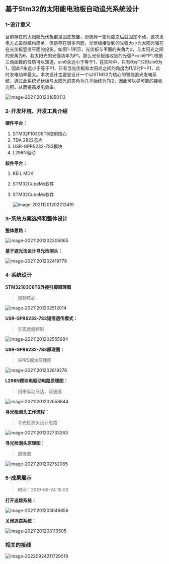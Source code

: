 ## 基于Stm32的太阳能电池板自动追光系统设计

### 1-设计意义

​        目前存在的太阳能光伏板都是固定放置，即选择一定角度之后就固定不动，这次发电方式虽然结构简单，但是存在很多问题，光伏板接受到的光强大小为太阳光强在在光伏板竖直平面的投影，如图1-1所示，光伏板与平面的夹角为α，与太阳光之间的夹角为θ，若太阳光的光强功率为P1，那么光伏板接收到的光强P=sinθ*P1,根据三角函数的性质可以知道，sinθ永远小于等于1，在实际中，只有θ为Π/2时sinθ为1，因此P永远小于等于P1，只有当光伏板和太阳光之间的角度为Π/2时P=P1，此时发电功率最大。本次设计主要是设计一个以STM32为核心的智能追光发电系统，通过此系统光伏板与太阳光的夹角为几乎始终为Π/2，因此可以尽可能的接收光照，从而提高发电效率。

![image-20211201201850113](https://raw.githubusercontent.com/Halley826/Images/main/202112012036023.png?token=AWCL7MMO4DI4TETASLE6JBTBU5WIM)

### 2-开发环境、开发工具介绍

**硬件平台：**

1. STM32F103C8T6控制核心
2. TDA 2822芯片
3. USR-GPRS232-7S3模块
4. L298N驱动

**软件平台：**

1. KEIL MDK

2. STM32CubeMx软件

3. STM32CubeMx软件

   ![image-20211201202212419](https://raw.githubusercontent.com/Halley826/Images/main/202112012036242.png?token=AWCL7MO3SEK7QYE7IVVOYALBU5WIE)

### 3-系统方案选择和整体设计

**整体思路：**

![image-20211201202306065](https://raw.githubusercontent.com/Halley826/Images/main/202112012036083.png?token=AWCL7MI7RUEOIOTOL4EF2QTBU5WIA)

**基于遮光法设计寻光检测头：**

![image-20211201202419779](https://raw.githubusercontent.com/Halley826/Images/main/202112012036585.png?token=AWCL7MMW6G7UPJZD2RX2BDLBU5WH4)

### 4-系统设计

**STM32103C8T6外接引脚原理图**

> 控制核心

![image-20211201202512014](https://raw.githubusercontent.com/Halley826/Images/main/202112012036920.png?token=AWCL7MJLUXZ4TD376G5GDGLBU5WHW)

**USR-GPRS232-7S3短信透传模式：**

> 实现远程控制

![image-20211201202555984](https://raw.githubusercontent.com/Halley826/Images/main/202112012036720.png?token=AWCL7MLDZTUYGMYOPFUPFCLBU5WHQ)

**USR-GPRS232-7S3原理图：**

> GPRS模块原理图

![image-20211201202619276](https://raw.githubusercontent.com/Halley826/Images/main/202112012036257.png?token=AWCL7MK3CIGHFA2WIPZT6WLBU5WHK)

**L298N模块电驱动电路原理图：**

> 用来驱动马达，双通道

![image-20211201202658644](https://raw.githubusercontent.com/Halley826/Images/main/202112012036315.png?token=AWCL7MI6OO7C3A3UVNIZMMTBU5WHG)

**寻光检测头工作流程：**

> 寻光检测头设计思路

![image-20211201202733263](https://raw.githubusercontent.com/Halley826/Images/main/202112012036787.png?token=AWCL7MJFEEGJYR2Y4QQNS43BU5WHA)

**寻光检测头原理图：**

> 原理图

![image-20211201202752065](https://raw.githubusercontent.com/Halley826/Images/main/202112012035737.png?token=AWCL7MPJN32D55DOQCJBKR3BU5WG6)

### **5-成果展示**

> 时间：2019-09-24 15:00

**打开追踪系统：**

![image-20211201203049856](https://raw.githubusercontent.com/Halley826/Images/main/202112012035186.png?token=AWCL7MLS4D4LTJROJAXJEXLBU5WG2)

**关闭追踪系统：**

![image-20211201203110505](https://raw.githubusercontent.com/Halley826/Images/main/202112012035859.png?token=AWCL7MPATD33AZS6YO6ROWTBU5WG2)

### 相关的接线

![image-20220924211729019](README.assets/image-20220924211729019.png)

